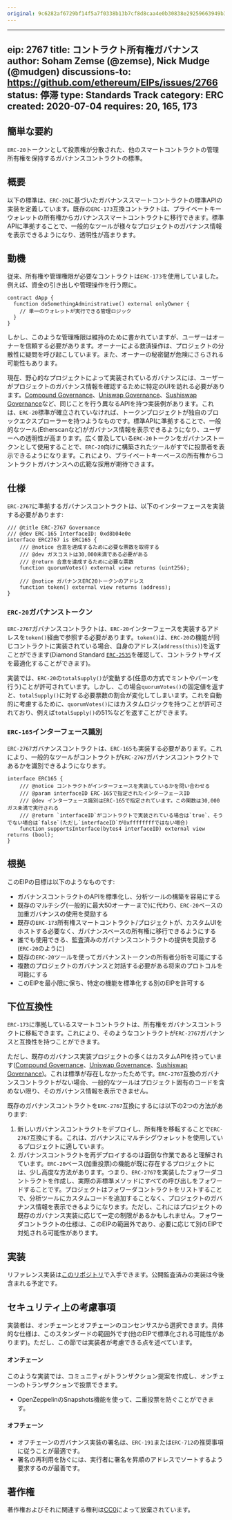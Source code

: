 ```yaml
---
original: 9c6282af6729bf14f5a7f0338b13b7cf8d8caa4e0b30838e29259663949b337f
---
```


---
eip: 2767
title: コントラクト所有権ガバナンス
author: Soham Zemse (@zemse), Nick Mudge (@mudgen)
discussions-to: https://github.com/ethereum/EIPs/issues/2766
status: 停滞
type: Standards Track
category: ERC
created: 2020-07-04
requires: 20, 165, 173
---

## 簡単な要約

`ERC-20`トークンとして投票権が分散された、他のスマートコントラクトの管理所有権を保持するガバナンスコントラクトの標準。

## 概要

以下の標準は、`ERC-20`に基づいたガバナンススマートコントラクトの標準APIの実装を定義しています。既存の`ERC-173`互換コントラクトは、プライベートキーウォレットの所有権からガバナンススマートコントラクトに移行できます。標準APIに準拠することで、一般的なツールが様々なプロジェクトのガバナンス情報を表示できるようになり、透明性が高まります。

## 動機

従来、所有権や管理権限が必要なコントラクトは`ERC-173`を使用していました。例えば、資金の引き出しや管理操作を行う際に。

```solidity
contract dApp {
  function doSomethingAdministrative() external onlyOwner {
    // 単一のウォレットが実行できる管理ロジック
  }
}
```

しかし、このような管理権限は維持のために書かれていますが、ユーザーはオーナーを信頼する必要があります。オーナーによる救済操作は、プロジェクトの分散性に疑問を呼び起こしています。また、オーナーの秘密鍵が危険にさらされる可能性もあります。

現在、野心的なプロジェクトによって実装されているガバナンスには、ユーザーがプロジェクトのガバナンス情報を確認するために特定のUIを訪れる必要があります。[Compound Governance](https://github.com/compound-finance/compound-protocol/blob/master/contracts/Governance/GovernorAlpha.sol#L27)、[Uniswap Governance](https://github.com/Uniswap/governance/blob/master/contracts/GovernorAlpha.sol#L27)、[Sushiswap Governance](https://github.com/sushiswap/sushiswap/blob/master/contracts/GovernorAlpha.sol#L45)など、同じことを行う異なるAPIを持つ実装例があります。これは、`ERC-20`標準が確立されていなければ、トークンプロジェクトが独自のブロックエクスプローラーを持つようなものです。標準APIに準拠することで、一般的なツール(Etherscanなど)がガバナンス情報を表示できるようになり、ユーザーへの透明性が高まります。広く普及している`ERC-20`トークンをガバナンストークンとして使用することで、`ERC-20`向けに構築されたツールがすでに投票者を表示できるようになります。これにより、プライベートキーベースの所有権からコントラクトガバナンスへの広範な採用が期待できます。

## 仕様

`ERC-2767`に準拠するガバナンスコントラクトは、以下のインターフェースを実装する必要があります:

```solidity
/// @title ERC-2767 Governance
/// @dev ERC-165 InterfaceID: 0xd8b04e0e
interface ERC2767 is ERC165 {
    /// @notice 合意を達成するために必要な票数を取得する
    /// @dev ガスコストは30,000未満である必要がある
    /// @return 合意を達成するために必要な票数
    function quorumVotes() external view returns (uint256);

    /// @notice ガバナンスERC20トークンのアドレス
    function token() external view returns (address);
}
```

### `ERC-20`ガバナンストークン

`ERC-2767`ガバナンスコントラクトは、`ERC-20`インターフェースを実装するアドレスを`token()`経由で参照する必要があります。`token()`は、`ERC-20`の機能が同じコントラクトに実装されている場合、自身のアドレス(`address(this)`)を返すことができます(Diamond Standard [`ERC-2535`](https://eips.ethereum.org/EIPS/eip-2535)を確認して、コントラクトサイズを最適化することができます)。

実装では、`ERC-20`の`totalSupply()`が変動する(任意の方式でミントやバーンを行う)ことが許可されています。しかし、この場合`quorumVotes()`の固定値を返すと、`totalSupply()`に対する必要票数の割合が変化してしまいます。これを自動的に考慮するために、`quorumVotes()`にはカスタムロジックを持つことが許可されており、例えば`totalSupply()`の51%などを返すことができます。

### `ERC-165`インターフェース識別

`ERC-2767`ガバナンスコントラクトは、`ERC-165`も実装する必要があります。これにより、一般的なツールがコントラクトが`ERC-2767`ガバナンスコントラクトであるかを識別できるようになります。

```solidity
interface ERC165 {
    /// @notice コントラクトがインターフェースを実装しているかを問い合わせる
    /// @param interfaceID ERC-165で指定されたインターフェースID
    /// @dev インターフェース識別はERC-165で指定されています。この関数は30,000ガス未満で実行される
    /// @return `interfaceID`がコントラクトで実装されている場合は`true`、そうでない場合は`false`(ただし`interfaceID`が0xffffffffではない場合)
    function supportsInterface(bytes4 interfaceID) external view returns (bool);
}
```

## 根拠

このEIPの目標は以下のようなものです:

- ガバナンスコントラクトのAPIを標準化し、分析ツールの構築を容易にする
- 既存のマルチシグ(一般的に最大50オーナーまで)に代わり、`ERC-20`ベースの加重ガバナンスの使用を奨励する
- 既存の`ERC-173`所有権スマートコントラクト/プロジェクトが、カスタムUIをホストする必要なく、ガバナンスベースの所有権に移行できるようにする
- 誰でも使用できる、監査済みのガバナンスコントラクトの提供を奨励する(`ERC-20`のように)
- 既存の`ERC-20`ツールを使ってガバナンストークンの所有者分析を可能にする
- 複数のプロジェクトのガバナンスと対話する必要がある将来のプロトコルを可能にする
- このEIPを最小限に保ち、特定の機能を標準化する別のEIPを許可する

## 下位互換性

`ERC-173`に準拠しているスマートコントラクトは、所有権をガバナンスコントラクトに移転できます。これにより、そのようなコントラクトが`ERC-2767`ガバナンスと互換性を持つことができます。

ただし、既存のガバナンス実装プロジェクトの多くはカスタムAPIを持っています([Compound Governance](https://github.com/compound-finance/compound-protocol/blob/master/contracts/Governance/GovernorAlpha.sol#L27)、[Uniswap Governance](https://github.com/Uniswap/governance/blob/master/contracts/GovernorAlpha.sol#L27)、[Sushiswap Governance](https://github.com/sushiswap/sushiswap/blob/master/contracts/GovernorAlpha.sol#L45))。これは標準が存在しなかったためです。`ERC-2767`互換のガバナンスコントラクトがない場合、一般的なツールはプロジェクト固有のコードを含めない限り、そのガバナンス情報を表示できません。

既存のガバナンスコントラクトを`ERC-2767`互換にするには以下の2つの方法があります:

1. 新しいガバナンスコントラクトをデプロイし、所有権を移転することで`ERC-2767`互換にする。これは、ガバナンスにマルチシグウォレットを使用しているプロジェクトに適しています。
2. ガバナンスコントラクトを再デプロイするのは面倒な作業であると理解されています。`ERC-20`ベース(加重投票)の機能が既に存在するプロジェクトには、少し高度な方法があります。つまり、`ERC-2767`を実装したフォワーダコントラクトを作成し、実際の非標準メソッドにすべての呼び出しをフォワードすることです。プロジェクトはフォワーダコントラクトをリストすることで、分析ツールにカスタムコードを追加することなく、プロジェクトのガバナンス情報を表示できるようになります。ただし、これにはプロジェクトの既存のガバナンス実装に応じて一定の制限があるかもしれません。フォワーダコントラクトの仕様は、このEIPの範囲外であり、必要に応じて別のEIPで対処される可能性があります。

<!-- ## テストケース -->

## 実装

リファレンス実装は[このリポジトリ](https://github.com/zemse/contract-ownership-governance)で入手できます。公開監査済みの実装は今後含まれる予定です。

## セキュリティ上の考慮事項

実装者は、オンチェーンとオフチェーンのコンセンサスから選択できます。具体的な仕様は、このスタンダードの範囲外です(他のEIPで標準化される可能性があります)。ただし、この節では実装者が考慮できる点を述べています。

#### オンチェーン

このような実装では、コミュニティがトランザクション提案を作成し、オンチェーンのトランザクションで投票できます。

- OpenZeppelinのSnapshots機能を使って、二重投票を防ぐことができます。

#### オフチェーン

- オフチェーンのガバナンス実装の署名は、`ERC-191`または`ERC-712`の推奨事項に従うことが最適です。
- 署名の再利用を防ぐには、実行者に署名を昇順のアドレスでソートするよう要求するのが最善です。

## 著作権

著作権およびそれに関連する権利は[CC0](../LICENSE.md)によって放棄されています。